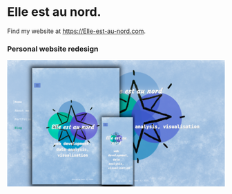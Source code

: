 # Elle est au nord.


Find my website at <https://Elle-est-au-nord.com>.

### Personal website redesign
![screenshotEleonore](elleestaunord/static/img/elle-est-au-nord.png)
